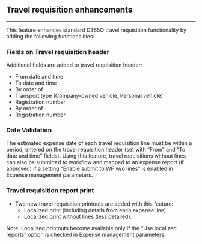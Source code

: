 ## **Travel requisition enhancements**
---

This feature enhances standard D365O travel requisition functionality by adding the following functionalities:

### **Fields on Travel requisition header**
Additional fields are added to travel requisition header: 
   - From date and time 
   - To date and time 
   - By order of 
   - Transport type (Company-owned vehicle, Personal vehicle) 
   - Registration number 
   - By order of 
   - Registration number 

### **Date Validation**

The estimated expense date of each travel requisition line must be within a period, entered on the travel requisition header (set with “From” and “To date and time” fields). Using this feature, travel requisitions without lines can also be submitted to workflow and mapped to an expense report (if approved) if a setting “Enable submit to WF w/o lines” is enabled in Expense management parameters.


### **Travel requisition report print**
   - Two new travel requisition printouts are added with this feature:
     - Localized print (including details from each expense line) 
     - Localized print without lines (less detailed). 

Note: Localized printouts become available only if the “Use localized reports” option is checked in Expense management parameters.